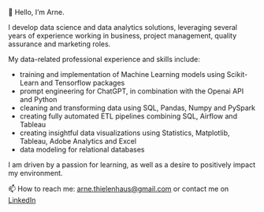 👋 Hello, I’m Arne.

I develop data science and data analytics solutions, leveraging several years of experience working in business, project management, quality assurance and marketing roles.

My data-related professional experience and skills include:
- training and implementation of Machine Learning models using Scikit-Learn and Tensorflow packages
- prompt engineering for ChatGPT, in combination with the Openai API and Python
- cleaning and transforming data using SQL, Pandas, Numpy and PySpark
- creating fully automated ETL pipelines combining SQL, Airflow and Tableau
- creating insightful data visualizations using Statistics, Matplotlib, Tableau, Adobe Analytics and Excel 
- data modeling for relational databases

I am driven by a passion for learning, as well as a desire to positively impact my environment. 

📫 How to reach me: arne.thielenhaus@gmail.com or contact me on [LinkedIn](https://www.linkedin.com/in/arne-thielenhaus/)

